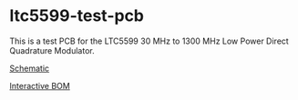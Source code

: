 # ltc5599-test-pcb
This is a test PCB for the LTC5599 30 MHz to 1300 MHz Low Power Direct Quadrature Modulator.

[Schematic](https://raw.githubusercontent.com/robinolejnik/ltc5599-test-pcb/master/ltc5599-test-pcb.pdf)

[Interactive BOM](https://htmlpreview.github.io/?https://github.com/robinolejnik/ltc5599-test-pcb/blob/master/bom/ibom.html)